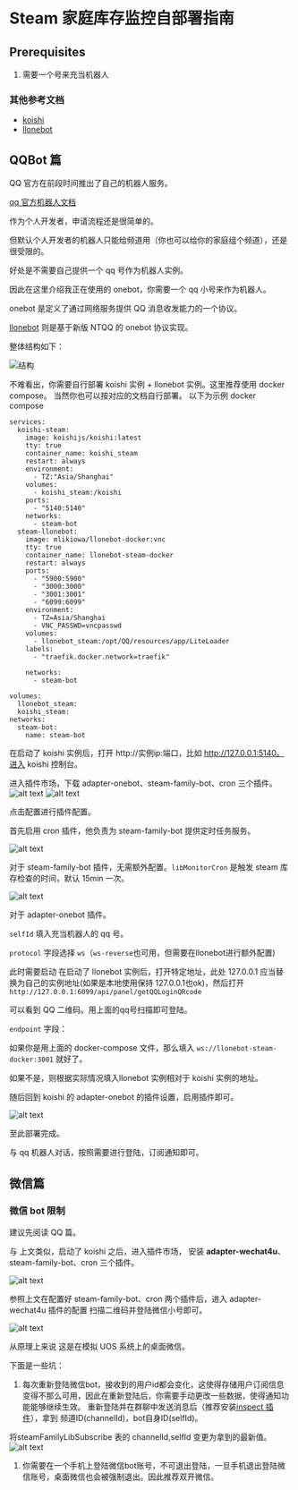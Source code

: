 # Steam 家庭库存监控自部署指南

## Prerequisites

1. 需要一个号来充当机器人

### 其他参考文档
- [koishi](https://koishi.chat/zh-CN/manual/starter/)
- [llonebot](https://llonebot.github.io/zh-CN/guide/getting-started)

## QQBot 篇

QQ 官方在前段时间推出了自己的机器人服务。

[qq 官方机器人文档](https://bot.q.qq.com/wiki/)

作为个人开发者，申请流程还是很简单的。

但默认个人开发者的机器人只能给频道用（你也可以给你的家庭组个频道），还是很受限的。

好处是不需要自己提供一个 qq 号作为机器人实例。

因此在这里介绍我正在使用的 onebot，你需要一个 qq 小号来作为机器人。

onebot 是定义了通过网络服务提供 QQ 消息收发能力的一个协议。

[llonebot](https://github.com/LLOneBot/LLOneBot) 则是基于新版 NTQQ 的 onebot 协议实现。

整体结构如下：

![结构](public/image.png)

不难看出，你需要自行部署 koishi 实例 + llonebot 实例。这里推荐使用 docker compose。
当然你也可以按对应的文档自行部署。
以下为示例 docker compose
```docker
services:
  koishi-steam:
    image: koishijs/koishi:latest
    tty: true
    container_name: koishi_steam
    restart: always
    environment:
      - TZ:"Asia/Shanghai"
    volumes:
      - koishi_steam:/koishi
    ports:
      - "5140:5140"
    networks:
      - steam-bot
  steam-llonebot:
    image: mlikiowa/llonebot-docker:vnc
    tty: true
    container_name: llonebot-steam-docker
    restart: always
    ports:
      - "5900:5900"
      - "3000:3000"
      - "3001:3001"
      - "6099:6099"
    environment:
      - TZ=Asia/Shanghai
      - VNC_PASSWD=vncpasswd
    volumes:
      - llonebot_steam:/opt/QQ/resources/app/LiteLoader
    labels:
      - "traefik.docker.network=traefik"

    networks:
      - steam-bot

volumes:
  llonebot_steam:
  koishi_steam:
networks:
  steam-bot:
    name: steam-bot
```

在启动了 koishi 实例后，打开 http://实例ip:端口，比如 http://127.0.0.1:5140。进入 koishi 控制台。



进入插件市场，下载 adapter-onebot、steam-family-bot、cron 三个插件。
![alt text](public/image-1.png)
![alt text](public/image-5.png)

点击配置进行插件配置。

首先启用 cron 插件，他负责为 steam-family-bot 提供定时任务服务。

![alt text](public/image-2.png)

对于 steam-family-bot 插件，无需额外配置。`libMonitorCron` 是触发 steam 库存检查的时间，默认 15min 一次。

![alt text](public/image-3.png)


对于 adapter-onebot 插件。

`selfId` 填入充当机器人的 qq 号。

`protocol` 字段选择 `ws`（`ws-reverse`也可用，但需要在llonebot进行额外配置)

此时需要启动
在启动了 llonebot 实例后，打开特定地址，此处 127.0.0.1 应当替换为自己的实例地址(如果是本地使用保持 127.0.0.1也ok)，然后打开 `http://127.0.0.1:6099/api/panel/getQQLoginQRcode`

可以看到 QQ 二维码。用上面的qq号扫描即可登陆。

`endpoint` 字段：

如果你是用上面的 docker-compose 文件，那么填入 `ws://llonebot-steam-docker:3001` 就好了。

如果不是，则根据实际情况填入llonebot 实例相对于 koishi 实例的地址。

随后回到 koishi 的 adapter-onebot 的插件设置，启用插件即可。

![alt text](public/image-4.png)

至此部署完成。

与 qq 机器人对话，按照需要进行登陆，订阅通知即可。

## 微信篇
### 微信 bot 限制

建议先阅读 QQ 篇。

与 上文类似，启动了 koishi 之后，进入插件市场，
安装 **adapter-wechat4u**、steam-family-bot、cron 三个插件。

![alt text](public/image-6.png)

参照上文在配置好 steam-family-bot、cron 两个插件后，进入 adapter-wechat4u 插件的配置
扫描二维码并登陆微信小号即可。

![alt text](public/image-7.png)

从原理上来说 这是在模拟 UOS 系统上的桌面微信。

下面是一些坑：
1. 每次重新登陆微信bot，接收到的用户id都会变化，这使得存储用户订阅信息变得不那么可用，因此在重新登陆后，你需要手动更改一些数据，使得通知功能能够继续生效。
   重新登陆并在群聊中发送消息后（推荐安装[inspect 插件](https://koishi.chat/zh-CN/manual/usage/platform.html)），拿到 频道ID(channelId)，bot自身ID(selfId)。

将steamFamilyLibSubscribe 表的 channelId,selfId 变更为拿到的最新值。
![alt text](public/image-8.png)

1. 你需要在一个手机上登陆微信bot账号，不可退出登陆，一旦手机退出登陆微信账号，桌面微信也会被强制退出。因此推荐双开微信。
